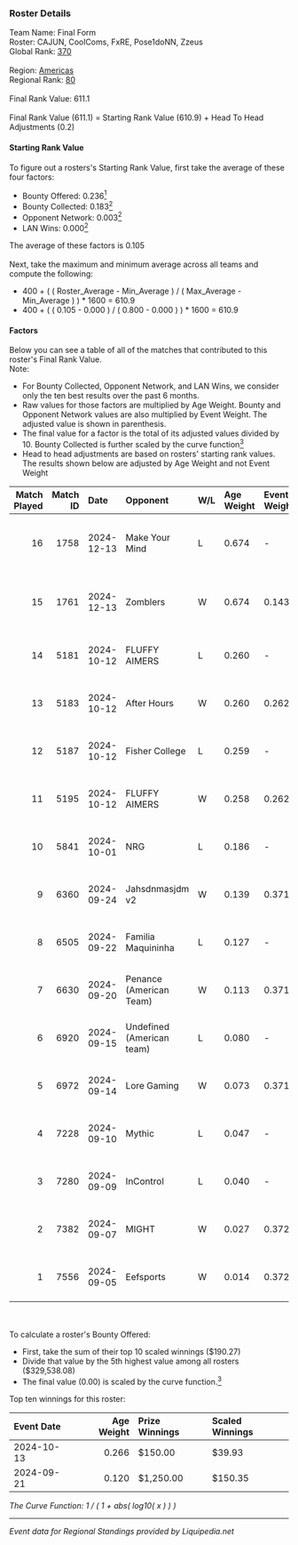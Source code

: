 ### Roster Details<br />
Team Name: Final Form<br />
Roster: CAJUN, CoolComs, FxRE, Pose1doNN, Zzeus<br />
Global Rank: [370](../standings_global.md)<br />
<br />
Region: [Americas]( ../standings_americas.md)<br />
Regional Rank: [80]( ../standings_americas.md)<br />
<br />
Final Rank Value:  611.1<br />
<br />
Final Rank Value (611.1) = Starting Rank Value (610.9) + Head To Head Adjustments (0.2)<br />

#### Starting Rank Value<br />
To figure out a rosters's Starting Rank Value, first take the average of these four factors:<br />
- Bounty Offered: 0.236[<sup>1</sup>](#table2)
- Bounty Collected: 0.183[<sup>2</sup>](#table1)
- Opponent Network: 0.003[<sup>2</sup>](#table1)
- LAN Wins: 0.000[<sup>2</sup>](#table1)

The average of these factors is 0.105<br />
<br />
Next, take the maximum and minimum average across all teams and compute the following:<br />
- 400 + ( ( Roster_Average - Min_Average ) / ( Max_Average - Min_Average ) ) * 1600 = 610.9
- 400 + ( ( 0.105 - 0.000 ) / ( 0.800 - 0.000 ) ) * 1600 = 610.9


#### Factors<br />
Below you can see a table of all of the matches that contributed to this roster's Final Rank Value.<br />
Note:<br />

- For Bounty Collected, Opponent Network, and LAN Wins, we consider only the ten best results over the past 6 months.
- Raw values for those factors are multiplied by Age Weight. Bounty and Opponent Network values are also multiplied by Event Weight. The adjusted value is shown in parenthesis.
- The final value for a factor is the total of its adjusted values divided by 10. Bounty Collected is further scaled by the curve function[<sup>3</sup>](#curveFunction)
- Head to head adjustments are based on rosters' starting rank values. The results shown below are adjusted by Age Weight and not Event Weight
<span id="table1"></span><br />


| Match Played | Match ID | Date       | Opponent                  | W/L | Age Weight | Event Weight | Bounty Collected | Opponent Network | LAN Wins  | H2H Adj. | Roster                                  |
| -: | -: | :- | :- | :- | :- | :- | :- | :- | :- | -: | :- |
|           16 |     1758 | 2024-12-13 | Make Your Mind            | L   | 0.674      | -            | -                | -                | -         |    -6.72 | CAJUN, CoolComs, FxRE, Pose1doNN, Zzeus |
|           15 |     1761 | 2024-12-13 | Zomblers                  | W   | 0.674      | 0.143        | 0.000 (0.000)    | 0.047 (0.005)    | 0 (0.000) |     4.71 | CAJUN, CoolComs, FxRE, Pose1doNN, Zzeus |
|           14 |     5181 | 2024-10-12 | FLUFFY AIMERS             | L   | 0.260      | -            | -                | -                | -         |    -2.07 | CAJUN, CoolComs, Drop, FxRE, YNGHunter  |
|           13 |     5183 | 2024-10-12 | After Hours               | W   | 0.260      | 0.262        | 0.000 (0.000)    | 0.024 (0.002)    | 0 (0.000) |     1.97 | CAJUN, CoolComs, Drop, FxRE, YNGHunter  |
|           12 |     5187 | 2024-10-12 | Fisher College            | L   | 0.259      | -            | -                | -                | -         |    -2.42 | CAJUN, CoolComs, Drop, FxRE, YNGHunter  |
|           11 |     5195 | 2024-10-12 | FLUFFY AIMERS             | W   | 0.258      | 0.262        | 0.005 (0.000)    | 0.213 (0.014)    | 0 (0.000) |     6.13 | CAJUN, CoolComs, Drop, FxRE, YNGHunter  |
|           10 |     5841 | 2024-10-01 | NRG                       | L   | 0.186      | -            | -                | -                | -         |    -0.54 | CAJUN, CoolComs, Drop, FxRE, YNGHunter  |
|            9 |     6360 | 2024-09-24 | Jahsdnmasjdm v2           | W   | 0.139      | 0.371        | 0.000 (0.000)    | 0.012 (0.001)    | 0 (0.000) |     1.49 | CAJUN, CoolComs, Drop, FxRE, YNGHunter  |
|            8 |     6505 | 2024-09-22 | Familia Maquininha        | L   | 0.127      | -            | -                | -                | -         |    -1.64 | CAJUN, CoolComs, Drop, FxRE, YNGHunter  |
|            7 |     6630 | 2024-09-20 | Penance (American Team)   | W   | 0.113      | 0.371        | 0.000 (0.000)    | 0.003 (0.000)    | 0 (0.000) |     0.84 | CAJUN, CoolComs, Drop, FxRE, YNGHunter  |
|            6 |     6920 | 2024-09-15 | Undefined (American team) | L   | 0.080      | -            | -                | -                | -         |    -1.23 | CAJUN, CoolComs, Drop, FxRE, Zzeus      |
|            5 |     6972 | 2024-09-14 | Lore Gaming               | W   | 0.073      | 0.371        | 0.000 (0.000)    | 0.017 (0.000)    | 0 (0.000) |     0.55 | CAJUN, CoolComs, Drop, FxRE, YNGHunter  |
|            4 |     7228 | 2024-09-10 | Mythic                    | L   | 0.047      | -            | -                | -                | -         |    -0.96 | CAJUN, CoolComs, Drop, FxRE, Zzeus      |
|            3 |     7280 | 2024-09-09 | InControl                 | L   | 0.040      | -            | -                | -                | -         |    -0.60 | CAJUN, CoolComs, Drop, FxRE, Zzeus      |
|            2 |     7382 | 2024-09-07 | MIGHT                     | W   | 0.027      | 0.372        | 0.002 (0.000)    | 0.489 (0.005)    | 0 (0.000) |     0.63 | CAJUN, CoolComs, Drop, FxRE, Zzeus      |
|            1 |     7556 | 2024-09-05 | Eefsports                 | W   | 0.014      | 0.372        | 0.000 (0.000)    | 0.000 (0.000)    | 0 (0.000) |     0.10 | CAJUN, CoolComs, Drop, FxRE, Zzeus      |

<br />
<span id="table2"></span><br />
To calculate a roster's Bounty Offered:<br />

- First, take the sum of their top 10 scaled winnings ($190.27)
- Divide that value by the 5th highest value among all rosters ($329,538.08)
- The final value (0.00) is scaled by the curve function.[<sup>3</sup>](#curveFunction)

Top ten winnings for this roster:<br />

| Event Date | Age Weight | Prize Winnings | Scaled Winnings |
| :- | -: | :- | :- |
| 2024-10-13 |      0.266 | $150.00        | $39.93          |
| 2024-09-21 |      0.120 | $1,250.00      | $150.35         |


<span id="curveFunction"></span>_The Curve Function: 1 / ( 1 + abs( log10( x ) ) )_<br />

---
_Event data for Regional Standings provided by Liquipedia.net_<br />
